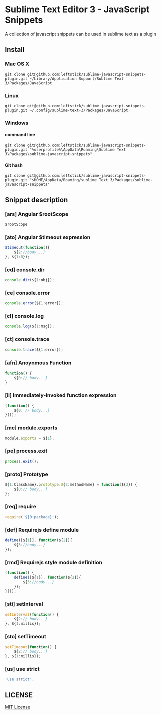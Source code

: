 Sublime Text Editor 3 - JavaScript Snippets
==================================

A collection of javascript snippets can be used in sublime text as a plugin



## Install ##

### Mac OS X ###

```Shell
git clone git@github.com:leftstick/sublime-javascript-snippets-plugin.git ~/Library/Application Support/Sublime Text 3/Packages/JavaScript
```

### Linux ###

```Shell
git clone git@github.com:leftstick/sublime-javascript-snippets-plugin.git ~/.config/sublime-text-3/Packages/JavaScript
```

### Windows ###

#### command line ####

```Shell    
git clone git@github.com:leftstick/sublime-javascript-snippets-plugin.git "%userprofile%\AppData\Roaming\Sublime Text 3\Packages\sublime-javascript-snippets"
```

#### Git hash ####

```Shell
git clone git@github.com:leftstick/sublime-javascript-snippets-plugin.git "$HOME/AppData/Roaming/sublime Text 3/Packages/sublime-javascript-snippets"
```

## Snippet description ###

### [ars] Angular $rootScope 

```javascript
$rootScope
```

### [ato] Angular $timeout expression 

```javascript
$timeout(function(){
    ${2://body...}
}, ${1:0});
```

### [cd] console.dir

```javascript
console.dir(${1:obj});
```

### [ce] console.error

```javascript
console.error(${1:error});
```

### [cl] console.log

```javascript
console.log(${1:msg});
```

### [ct] console.trace

```javascript
console.trace(${1:error});
```

### [afn] Anoynmous Function

```javascript
function() {
    ${0:// body...}
}
```

### [ii] Immediately-invoked function expression

```javascript
(function() {
	${0: // body...}
}());
```

### [me] module.exports

```javascript
module.exports = ${1};
```

### [pe] process.exit

```javascript
process.exit();
```

### [proto] Prototype

```javascript
${1:ClassName}.prototype.${2:methodName} = function(${3}) {
    ${0:// body...}
};
```

### [req] require

```javascript
require('${0:package}');
```

### [def] Requirejs define module

```javascript
define([${1}], function(${2}){
    ${3://body...}
});
```

### [rmd] Requirejs style module definition

```javascript
(function() {
	define([${1}], function(${2}){
        ${3://body...}
    });
}());
```

### [sti] setInterval

```javascript
setInterval(function() {
    ${2:// body...}
}, ${1:millis});
```

### [sto] setTimeout

```javascript
setTimeout(function() {
    ${2:// body...}
}, ${1:millis});
```

### [us] use strict

```javascript
'use strict';
```


## LICENSE ##

[MIT License](https://raw.githubusercontent.com/leftstick/sublime-javascript-snippets-plugin/master/LICENSE)